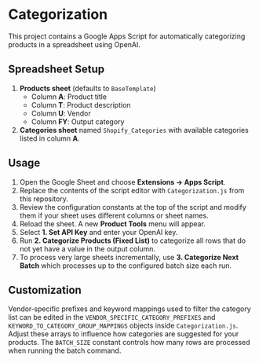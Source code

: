 # Categorization

This project contains a Google Apps Script for automatically categorizing products in a spreadsheet using OpenAI.

## Spreadsheet Setup

1. **Products sheet** (defaults to `BaseTemplate`)
   - Column **A**: Product title
   - Column **T**: Product description
   - Column **U**: Vendor
   - Column **FY**: Output category
2. **Categories sheet** named `Shopify_Categories` with available categories listed in column **A**.

## Usage

1. Open the Google Sheet and choose **Extensions → Apps Script**.
2. Replace the contents of the script editor with `Categorization.js` from this repository.
3. Review the configuration constants at the top of the script and modify them if your sheet uses different columns or sheet names.
4. Reload the sheet. A new **Product Tools** menu will appear.
5. Select **1. Set API Key** and enter your OpenAI key.
6. Run **2. Categorize Products (Fixed List)** to categorize all rows that do not yet have a value in the output column.
7. To process very large sheets incrementally, use **3. Categorize Next Batch** which processes up to the configured batch size each run.

## Customization

Vendor‑specific prefixes and keyword mappings used to filter the category list can be edited in the `VENDOR_SPECIFIC_CATEGORY_PREFIXES` and `KEYWORD_TO_CATEGORY_GROUP_MAPPINGS` objects inside `Categorization.js`. Adjust these arrays to influence how categories are suggested for your products.
The `BATCH_SIZE` constant controls how many rows are processed when running the batch command.

